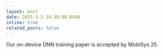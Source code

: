 ```yaml
---
layout: post
date: 2025-3-3 14:30:00-0400
inline: true
related_posts: false
---
```


Our on-device DNN training paper is accepted by MobiSys 25.